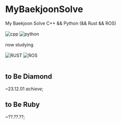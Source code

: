 # MyBaekjoonSolve
My Baekjoon Solve
C++ && Python (&& Rust && ROS)
</br>
</br>
![cpp](https://img.shields.io/badge/C++-00599C.svg?&style=for-the-badge&logo=Cplusplus&logoColor=white)
![python](https://img.shields.io/badge/-3776AB.svg?&style=for-the-badge&logo=Python&logoColor=white)
</br>
</br>
now studying
</br>
</br>
![RUST](https://img.shields.io/badge/RUST-000000.svg?&style=for-the-badge&logo=RUST&logoColor=white)
![ROS](https://img.shields.io/badge/ROS-#22314E.svg?&style=for-the-badge&logo=ros&logoColor=white)
</br>
</br>
## to Be Diamond
~23.12.01 *achieve*;

## to Be Ruby
~??.??.??;
